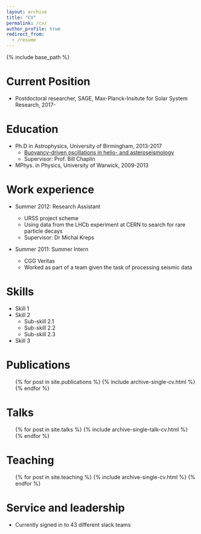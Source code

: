```yaml
---
layout: archive
title: "CV"
permalink: /cv/
author_profile: true
redirect_from:
  - /resume
---
```


{% include base_path %}

Current Position
======
* Postdoctoral researcher, SAGE, Max-Planck-Insitute for Solar System Research, 2017-

Education
======
* Ph.D in Astrophysics, University of Birmingham, 2013-2017
  * [Buoyancy-driven oscillations in helio- and asteroseismology](https://etheses.bham.ac.uk/id/eprint/7658/)
  * Supervisor: Prof. Bill Chaplin
* MPhys. in Physics, University of Warwick, 2009-2013

Work experience
======
* Summer 2012: Research Assistant
  * URSS project scheme
  * Using data from the LHCb experiment at CERN to search for rare particle decays
  * Supervisor: Dr Michal Kreps

* Summer 2011: Summer Intern
  * CGG Veritas
  * Worked as part of a team given the task of processing seismic data
  
Skills
======
* Skill 1
* Skill 2
  * Sub-skill 2.1
  * Sub-skill 2.2
  * Sub-skill 2.3
* Skill 3

Publications
======
  <ul>{% for post in site.publications %}
    {% include archive-single-cv.html %}
  {% endfor %}</ul>
  
Talks
======
  <ul>{% for post in site.talks %}
    {% include archive-single-talk-cv.html %}
  {% endfor %}</ul>
  
Teaching
======
  <ul>{% for post in site.teaching %}
    {% include archive-single-cv.html %}
  {% endfor %}</ul>
  
Service and leadership
======
* Currently signed in to 43 different slack teams
